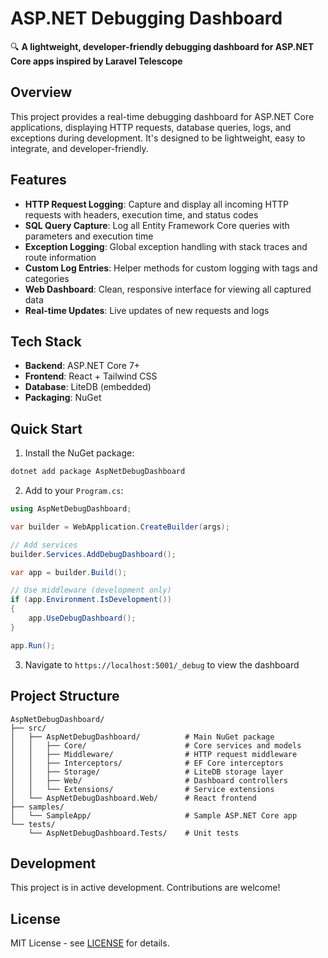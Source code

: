 # ASP.NET Debugging Dashboard

🔍 **A lightweight, developer-friendly debugging dashboard for ASP.NET Core apps inspired by Laravel Telescope**

## Overview

This project provides a real-time debugging dashboard for ASP.NET Core applications, displaying HTTP requests, database queries, logs, and exceptions during development. It's designed to be lightweight, easy to integrate, and developer-friendly.

## Features

- **HTTP Request Logging**: Capture and display all incoming HTTP requests with headers, execution time, and status codes
- **SQL Query Capture**: Log all Entity Framework Core queries with parameters and execution time
- **Exception Logging**: Global exception handling with stack traces and route information
- **Custom Log Entries**: Helper methods for custom logging with tags and categories
- **Web Dashboard**: Clean, responsive interface for viewing all captured data
- **Real-time Updates**: Live updates of new requests and logs

## Tech Stack

- **Backend**: ASP.NET Core 7+
- **Frontend**: React + Tailwind CSS
- **Database**: LiteDB (embedded)
- **Packaging**: NuGet

## Quick Start

1. Install the NuGet package:
```bash
dotnet add package AspNetDebugDashboard
```

2. Add to your `Program.cs`:
```csharp
using AspNetDebugDashboard;

var builder = WebApplication.CreateBuilder(args);

// Add services
builder.Services.AddDebugDashboard();

var app = builder.Build();

// Use middleware (development only)
if (app.Environment.IsDevelopment())
{
    app.UseDebugDashboard();
}

app.Run();
```

3. Navigate to `https://localhost:5001/_debug` to view the dashboard

## Project Structure

```
AspNetDebugDashboard/
├── src/
│   ├── AspNetDebugDashboard/          # Main NuGet package
│   │   ├── Core/                      # Core services and models
│   │   ├── Middleware/                # HTTP request middleware
│   │   ├── Interceptors/              # EF Core interceptors
│   │   ├── Storage/                   # LiteDB storage layer
│   │   ├── Web/                       # Dashboard controllers
│   │   └── Extensions/                # Service extensions
│   └── AspNetDebugDashboard.Web/      # React frontend
├── samples/
│   └── SampleApp/                     # Sample ASP.NET Core app
└── tests/
    └── AspNetDebugDashboard.Tests/    # Unit tests
```

## Development

This project is in active development. Contributions are welcome!

## License

MIT License - see [LICENSE](LICENSE) for details.
